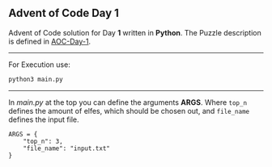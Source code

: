 ## Advent of Code Day 1

Advent of Code solution for Day **1** written in **Python**. The Puzzle description is defined in <a href="https://adventofcode.com/2022/day/1">AOC-Day-1</a>. 
<hr>

For Execution use:

```bash
python3 main.py
```

<hr>

In _main.py_ at the top you can define the arguments **ARGS**. Where `top_n` defines the amount of elfes, which should be chosen out, and `file_name` defines the input file.

```pyt
ARGS = {
    "top_n": 3,
    "file_name": "input.txt"
}
```


